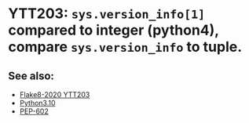 # YTT203: `sys.version_info[1]` compared to integer (python4), compare `sys.version_info` to tuple.

## See also:

* [Flake8-2020 YTT203](https://github.com/asottile-archive/flake8-2020)
* [Python3.10](https://github.com/asottile/python3.10)
* [PEP-602](https://peps.python.org/pep-0602/)
